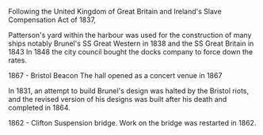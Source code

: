 



Following the United Kingdom of Great Britain and Ireland's Slave Compensation Act of 1837, 


Patterson's yard within the harbour was used for the construction of many ships notably Brunel's SS Great Western in 1838 and the SS Great Britain in 1843
In 1848 the city council bought the docks company to force down the rates.


1867 - Bristol Beacon The hall opened as a concert venue in 1867


In 1831, an attempt to build Brunel's design was halted by the Bristol riots, and the revised version of his designs was built after his death and completed in 1864.

1862 - Clifton Suspension bridge. Work on the bridge was restarted in 1862.